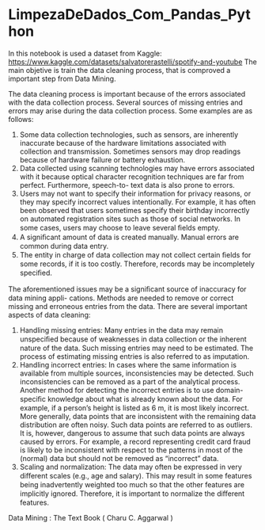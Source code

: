 # LimpezaDeDados_Com_Pandas_Python

In this notebook is used a dataset from Kaggle: https://www.kaggle.com/datasets/salvatorerastelli/spotify-and-youtube
The main objetive is train the data cleaning process, that is comproved a important step from Data Mining. 

The data cleaning process is important because of the errors associated with the data
collection process. Several sources of missing entries and errors may arise during the data
collection process. Some examples are as follows:
1. Some data collection technologies, such as sensors, are inherently inaccurate because
of the hardware limitations associated with collection and transmission. Sometimes
sensors may drop readings because of hardware failure or battery exhaustion.
2. Data collected using scanning technologies may have errors associated with it because
optical character recognition techniques are far from perfect. Furthermore, speech-to-
text data is also prone to errors.
3. Users may not want to specify their information for privacy reasons, or they may
specify incorrect values intentionally. For example, it has often been observed that
users sometimes specify their birthday incorrectly on automated registration sites
such as those of social networks. In some cases, users may choose to leave several
ﬁelds empty.
4. A signiﬁcant amount of data is created manually. Manual errors are common during
data entry.
5. The entity in charge of data collection may not collect certain ﬁelds for some records,
if it is too costly. Therefore, records may be incompletely speciﬁed.

The aforementioned issues may be a signiﬁcant source of inaccuracy for data mining appli-
cations. Methods are needed to remove or correct missing and erroneous entries from the
data. There are several important aspects of data cleaning:
1. Handling missing entries: Many entries in the data may remain unspeciﬁed because of
weaknesses in data collection or the inherent nature of the data. Such missing entries
may need to be estimated. The process of estimating missing entries is also referred
to as imputation.
2. Handling incorrect entries: In cases where the same information is available from
multiple sources, inconsistencies may be detected. Such inconsistencies can be removed
as a part of the analytical process. Another method for detecting the incorrect entries
is to use domain-speciﬁc knowledge about what is already known about the data.
For example, if a person’s height is listed as 6 m, it is most likely incorrect. More
generally, data points that are inconsistent with the remaining data distribution are
often noisy. Such data points are referred to as outliers. It is, however, dangerous
to assume that such data points are always caused by errors. For example, a record
representing credit card fraud is likely to be inconsistent with respect to the patterns
in most of the (normal) data but should not be removed as “incorrect” data.
4. Scaling and normalization: The data may often be expressed in very diﬀerent scales
(e.g., age and salary). This may result in some features being inadvertently weighted
too much so that the other features are implicitly ignored. Therefore, it is important
to normalize the diﬀerent features.

Data Mining : The Text Book ( Charu C. Aggarwal )
